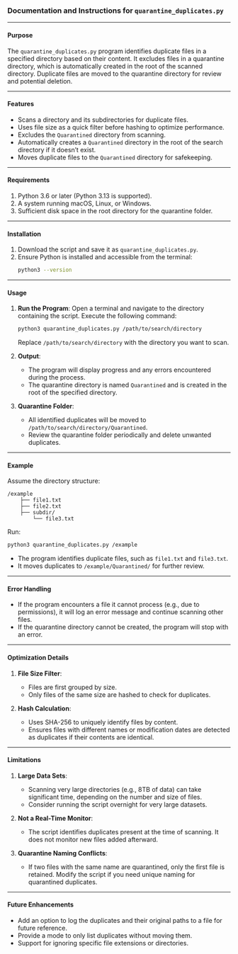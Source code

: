### Documentation and Instructions for `quarantine_duplicates.py`

---

#### **Purpose**
The `quarantine_duplicates.py` program identifies duplicate files in a specified directory based on their content. It excludes files in a quarantine directory, which is automatically created in the root of the scanned directory. Duplicate files are moved to the quarantine directory for review and potential deletion.

---

#### **Features**
- Scans a directory and its subdirectories for duplicate files.
- Uses file size as a quick filter before hashing to optimize performance.
- Excludes the `Quarantined` directory from scanning.
- Automatically creates a `Quarantined` directory in the root of the search directory if it doesn’t exist.
- Moves duplicate files to the `Quarantined` directory for safekeeping.

---

#### **Requirements**
1. Python 3.6 or later (Python 3.13 is supported).
2. A system running macOS, Linux, or Windows.
3. Sufficient disk space in the root directory for the quarantine folder.

---

#### **Installation**
1. Download the script and save it as `quarantine_duplicates.py`.
2. Ensure Python is installed and accessible from the terminal:
   ```bash
   python3 --version
   ```

---

#### **Usage**
1. **Run the Program**:
   Open a terminal and navigate to the directory containing the script. Execute the following command:
   ```bash
   python3 quarantine_duplicates.py /path/to/search/directory
   ```
   Replace `/path/to/search/directory` with the directory you want to scan.

2. **Output**:
   - The program will display progress and any errors encountered during the process.
   - The quarantine directory is named `Quarantined` and is created in the root of the specified directory.

3. **Quarantine Folder**:
   - All identified duplicates will be moved to `/path/to/search/directory/Quarantined`.
   - Review the quarantine folder periodically and delete unwanted duplicates.

---

#### **Example**
Assume the directory structure:
```
/example
    ├── file1.txt
    ├── file2.txt
    ├── subdir/
        └── file3.txt
```
Run:
```bash
python3 quarantine_duplicates.py /example
```

- The program identifies duplicate files, such as `file1.txt` and `file3.txt`.
- It moves duplicates to `/example/Quarantined/` for further review.

---

#### **Error Handling**
- If the program encounters a file it cannot process (e.g., due to permissions), it will log an error message and continue scanning other files.
- If the quarantine directory cannot be created, the program will stop with an error.

---

#### **Optimization Details**
1. **File Size Filter**:
   - Files are first grouped by size.
   - Only files of the same size are hashed to check for duplicates.

2. **Hash Calculation**:
   - Uses SHA-256 to uniquely identify files by content.
   - Ensures files with different names or modification dates are detected as duplicates if their contents are identical.

---

#### **Limitations**
1. **Large Data Sets**:
   - Scanning very large directories (e.g., 8TB of data) can take significant time, depending on the number and size of files.
   - Consider running the script overnight for very large datasets.

2. **Not a Real-Time Monitor**:
   - The script identifies duplicates present at the time of scanning. It does not monitor new files added afterward.

3. **Quarantine Naming Conflicts**:
   - If two files with the same name are quarantined, only the first file is retained. Modify the script if you need unique naming for quarantined duplicates.

---

#### **Future Enhancements**
- Add an option to log the duplicates and their original paths to a file for future reference.
- Provide a mode to only list duplicates without moving them.
- Support for ignoring specific file extensions or directories.

